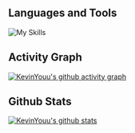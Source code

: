## Languages and Tools

![My Skills](https://skillicons.dev/icons?i=js,ts,react,vue,vite,nodejs,go,linux,docker,nginx,postgres,mongodb,mysql,html,css,git,github,vscode,stackoverflow)

## Activity Graph

[![KevinYouu's github activity graph](https://github-readme-activity-graph.cyclic.app/graph?username=KevinYouu&theme=react)](https://github.com/ashutosh00710/github-readme-activity-graph)

## Github Stats

[![KevinYouu's github stats](https://github-readme-stats.vercel.app/api?username=KevinYouu&show_icons=true&theme=react)](https://github.com/anuraghazra/github-readme-stats)

<!-- ## Top Languages

[![Top Langs](https://github-readme-stats.vercel.app/api/top-langs/?username=KevinYouu&layout=compact&theme=react)]() -->
